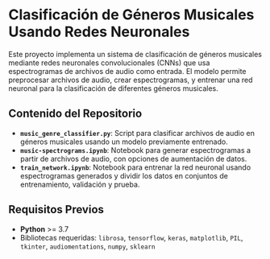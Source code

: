 # Clasificación de Géneros Musicales Usando Redes Neuronales

Este proyecto implementa un sistema de clasificación de géneros musicales mediante redes neuronales convolucionales (CNNs) que usa espectrogramas de archivos de audio como entrada. El modelo permite preprocesar archivos de audio, crear espectrogramas, y entrenar una red neuronal para la clasificación de diferentes géneros musicales.

## Contenido del Repositorio

- **`music_genre_classifier.py`**: Script para clasificar archivos de audio en géneros musicales usando un modelo previamente entrenado.
- **`music-spectrograms.ipynb`**: Notebook para generar espectrogramas a partir de archivos de audio, con opciones de aumentación de datos.
- **`train_network.ipynb`**: Notebook para entrenar la red neuronal usando espectrogramas generados y dividir los datos en conjuntos de entrenamiento, validación y prueba.

## Requisitos Previos

- **Python** >= 3.7
- Bibliotecas requeridas: `librosa`, `tensorflow`, `keras`, `matplotlib`, `PIL`, `tkinter`, `audiomentations`, `numpy`, `sklearn`
